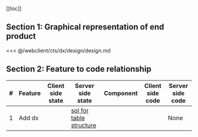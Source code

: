 [[toc]]

## Section 1: Graphical representation of end product

<<< @/webclient/cts/dx/design/design.md

## Section 2: Feature to code relationship

| #   | Feature | Client side state | Server side state                                                                                                                            | Component | Client side code | Server side code |
| --- | ------- | ----------------- | -------------------------------------------------------------------------------------------------------------------------------------------- | --------- | ---------------- | ---------------- |
| 1   | Add dx  |                   | [sql for table structure](https://github.com/savantcare/emr/blob/master/webclient/cts/dx/db/structure/sc_dx/structure-gen-on-2020-07-01.sql) |           |                  | None             |

